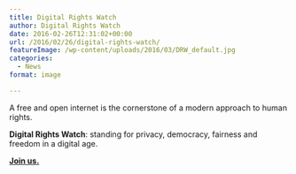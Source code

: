 ```yaml
---
title: Digital Rights Watch
author: Digital Rights Watch
date: 2016-02-26T12:31:02+00:00
url: /2016/02/26/digital-rights-watch/
featureImage: /wp-content/uploads/2016/03/DRW_default.jpg
categories:
  - News
format: image

---
```

A free and open internet is the cornerstone of a modern approach to human rights.

**Digital Rights Watch**: standing for privacy, democracy, fairness and freedom in a digital age.

**[Join us.][1]**

 [1]: http://digitalrightswatch.org.au/the-way-we-use-the-internet-is-under-threat/
